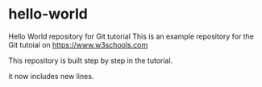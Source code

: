 # hello-world
Hello World repository for Git tutorial
This is an example repository for the Git tutoial on https://www.w3schools.com

This repository is built step by step in the tutorial.

it now includes new lines.
